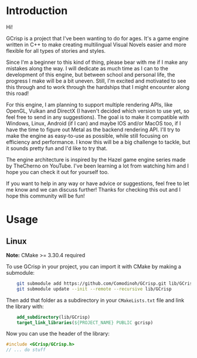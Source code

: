 # Introduction
Hi! 

GCrisp is a project that I've been wanting to do for ages. 
It's a game engine written in C++ to make creating multilingual Visual Novels easier
and more flexible for all types of stories and styles.

Since I'm a beginner to this kind of thing,
please bear with me if I make any mistakes along the way. I will dedicate as much time as I can
to the development of this engine, but between school and personal life, 
the progress I make will be a bit uneven. Still, I'm excited and motivated to see this through
and to work through the hardships that I might encounter along this road!

For this engine, I am planning to support multiple rendering APIs, like OpenGL, Vulkan and DirectX 
(I haven't decided which version to use yet, so feel free to send in any suggestions).
The goal is to make it compatible with Windows, Linux, Android (if I can)
and maybe IOS and/or MacOS too, if I have the time to figure out Metal as the backend rendering API.
I'll try to make the engine as easy-to-use as possible, while still focusing on efficiency and performance.
I know this will be a big challenge to tackle, but it sounds pretty fun and I'd like to try that.

The engine architecture is inspired by the Hazel game engine series made by TheCherno on YouTube.
I've been learning a lot from watching him and I hope you can check it out for yourself too.

If you want to help in any way or have advice or suggestions, feel free to let me know 
and we can discuss further! Thanks for checking this out and I hope this community will be fun!

# Usage
## Linux
__Note:__ CMake >= 3.30.4 required

To use GCrisp in your project, you can import it with CMake by making a submodule:
```bash
    git submodule add https://github.com/Comodinoh/GCrisp.git lib/GCrisp
    git submodule update --init --remote --recursive lib/GCrisp
```

Then add that folder as a subdirectory in your `CMakeLists.txt` file and link the library with:
```CMake 
    add_subdirectory(lib/GCrisp)
    target_link_libraries(${PROJECT_NAME} PUBLIC gcrisp)
```
    
Now you can use the header of the library:

```c++
#include <GCrisp/GCrisp.h>
// ... do stuff
```
